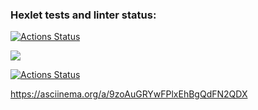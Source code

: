 ### Hexlet tests and linter status:
[![Actions Status](https://github.com/isupovv/python-project-lvl1/workflows/hexlet-check/badge.svg)](https://github.com/isupovv/python-project-lvl1/actions)

<a href="https://codeclimate.com/github/codeclimate/codeclimate/maintainability"><img src="https://api.codeclimate.com/v1/badges/a99a88d28ad37a79dbf6/maintainability" /></a>

[![Actions Status](https://github.com/isupovv/python-project-lvl1/workflows/linter/badge.svg)](https://github.com/isupovv/python-project-lvl1/actions)

https://asciinema.org/a/9zoAuGRYwFPlxEhBgQdFN2QDX
